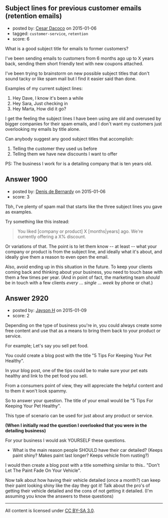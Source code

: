 ## Subject lines for previous customer emails (retention emails)

- posted by: [Cesar Dacoco](https://stackexchange.com/users/5385327/cesar-dacoco) on 2015-01-06
- tagged: `customer-service`, `retention`
- score: 6

What is a good subject title for emails to former customers?

I've been sending emails to customers from 6 months ago up to X years back, sending them short friendly text with new coupons attached.

I've been trying to brainstorm on new possible subject titles that don't sound tacky or like spam mail but I find it easier said than done.

Examples of my current subject lines:

1. Hey Dave, I know it's been a while
2. Hey Sara, Just checking in
3. Hey Marta, How did it go? 

I get the feeling the subject lines I have been using are old and overused by bigger companies for their spam emails, and I don't want my customers just overlooking my emails by title alone.

Can anybody suggest any good subject titles that accomplish: 

1. Telling the customer they used us before 
2. Telling them we have new discounts I want to offer

PS: The business I work for is a detailing company that is ten years old. 



## Answer 1900

- posted by: [Denis de Bernardy](https://stackexchange.com/users/182468/denis-de-bernardy) on 2015-01-06
- score: 3

Tbh, I've plenty of spam mail that starts like the three subject lines you gave as examples.

Try something like this instead:

> You liked [company or product] X [months|years] ago. We're currently offering a X% discount.

Or variations of that. The point is to let them know -- at least -- what your company or product is from the subject line, and ideally what it's about, and ideally give them a reason to even open the email.

Also, avoid ending up in this situation in the future. To keep your clients coming back and thinking about your business, you need to touch base with them a few times per year. (And in point of fact, the marketing team *should* be in touch with a few clients *every* ... *single* ... *week* by phone or chat.)


## Answer 2920

- posted by: [Jayson H](https://stackexchange.com/users/2970155/jayson-h) on 2015-01-09
- score: 2

Depending on the type of business you're in, you could always create some free content and use that as a means to bring them back to your product or service.

For example; Let's say you sell pet food.

You could create a blog post with the title "5 Tips For Keeping Your Pet Healthy".

In your blog post, one of the tips could be to make sure your pet eats healthy and link to the pet food you sell.

From a consumers point of view, they will appreciate the helpful content and to them it won't look spammy.

So to answer your question. The title of your email would be "5 Tips For Keeping Your Pet Healthy".

This type of scenario can be used for just about any product or service.

**(When I initially read the question I overlooked that you were in the detailing business)**

For your business I would ask YOURSELF these questions.

 - What is the main reason people SHOULD have their car detailed? (Keeps paint shiny? Makes paint last longer? Keeps vehicle from rusting?)

I would then create a blog post with a title something similar to this.. "Don't Let The Paint Fade On Your Vehicle".

Now talk about how having their vehicle detailed (once a month?) can keep their paint looking shiny like the day they got it! Talk about the pro's of getting their vehicle detailed and the cons of not getting it detailed. (I'm assuming you know the answers to these questions)







---

All content is licensed under [CC BY-SA 3.0](https://creativecommons.org/licenses/by-sa/3.0/).
